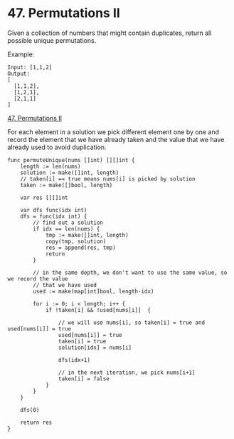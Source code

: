 # 47. Permutations II

Given a collection of numbers that might contain duplicates, return all possible unique permutations.

Example:
```
Input: [1,1,2]
Output:
[
  [1,1,2],
  [1,2,1],
  [2,1,1]
]
```
[47. Permutations II](https://leetcode.com/problems/permutations-ii/submissions/)

For each element in a solution we pick different element one by one and record the element that we have already taken and the value that we have already used to avoid duplication.

```golang
func permuteUnique(nums []int) [][]int {
    length := len(nums)
    solution := make([]int, length)
    // taken[i] == true means nums[i] is picked by solution
    taken := make([]bool, length)

    var res [][]int
    
    var dfs func(idx int)
    dfs = func(idx int) {
        // find out a solution
        if idx == len(nums) {
            tmp := make([]int, length)
            copy(tmp, solution)
            res = append(res, tmp)
            return
        }

        // in the same depth, we don't want to use the same value, so we record the value 
        // that we have used 
        used := make(map[int]bool, length-idx)
        
        for i := 0; i < length; i++ {
            if !taken[i] && !used[nums[i]]  {
                
                // we will use nums[i], so taken[i] = true and used[nums[i]] = true
                used[nums[i]] = true
                taken[i] = true
                solution[idx] = nums[i]

                dfs(idx+1)

                // in the next iteration, we pick nums[i+1]
                taken[i] = false
            }
        }
    }

    dfs(0)

    return res
}
```